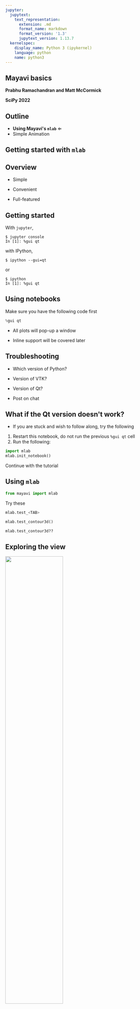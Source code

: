 ```yaml
---
jupyter:
  jupytext:
    text_representation:
      extension: .md
      format_name: markdown
      format_version: '1.3'
      jupytext_version: 1.13.7
  kernelspec:
    display_name: Python 3 (ipykernel)
    language: python
    name: python3
---
```


<!-- #region slideshow={"slide_type": "slide"} -->
## Mayavi basics

**Prabhu Ramachandran and Matt McCormick**

**SciPy 2022**

<!-- #endregion -->

<!-- #region slideshow={"slide_type": "slide"} -->
## Outline

- **Using Mayavi's `mlab`** $\Longleftarrow$
- Simple Animation

<!-- #endregion -->


<!-- #region slideshow={"slide_type": "slide"} -->
## Getting started with `mlab`

<!-- #endregion -->

<!-- #region slideshow={"slide_type": "slide"} -->
## Overview

* Simple

* Convenient

* Full-featured

<!-- #endregion -->

<!-- #region slideshow={"slide_type": "slide"} -->
## Getting started

With `jupyter`,

```
$ jupyter console
In [1]: %gui qt
```

with IPython,

```
$ ipython --gui=qt
```

or

```
$ ipython
In [1]: %gui qt
```

<!-- #endregion -->

<!-- #region slideshow={"slide_type": "slide"} -->
## Using notebooks

Make sure you have the following code first

<!-- #endregion -->

```python
%gui qt
```

* All plots will pop-up a window

* Inline support will be covered later


<!-- #region slideshow={"slide_type": "slide"} -->
## Troubleshooting

* Which version of Python?

* Version of VTK?

* Version of Qt?

* Post on chat

<!-- #endregion -->

<!-- #region slideshow={"slide_type": "slide"} -->
## What if the Qt version doesn't work?

- If you are stuck and wish to follow along, try the following

1. Restart this notebook, do not run the previous `%gui qt` cell
2. Run the following:

<!-- #endregion -->

```python
import mlab
mlab.init_notebook()
```
Continue with the tutorial


<!-- #region slideshow={"slide_type": "slide"} -->
## Using `mlab`

<!-- #endregion -->

```python
from mayavi import mlab
```


Try these


```python
mlab.test_<TAB>
```

```python slideshow={"slide_type": "fragment"}
mlab.test_contour3d()
```

```python
mlab.test_contour3d??
```

<!-- #region slideshow={"slide_type": "slide"} -->
## Exploring the view

<img src="MEDIA/m2/contour3d.png" height="60%" />

* Mouse
* Keyboard
* Toolbar
* Mayavi icon ![Mayavi icon](MEDIA/m2/m2_icon.png)

<!-- #endregion -->

<!-- #region slideshow={"slide_type": "slide"} -->
## Using `mlab`: the basics

<!-- #endregion -->

<!-- #region slideshow={"slide_type": "slide"} -->
## `mlab` plotting functions: 0D data
<img src="MEDIA/m2/mlab/points3d_ex.png" height="40%" />

<!-- #endregion -->

```python
import numpy as np
from numpy import *
```

```python
t = linspace(0, 2*pi, 50)
u = cos(t)*pi
x, y, z = sin(u), cos(u), sin(t)
```

```python
mlab.points3d(x, y, z)
```

<!-- #region slideshow={"slide_type": "slide"} -->
## Changing how things look

### Clearing the view

<!-- #endregion -->

```python
mlab.clf()
```

### IPython is your friend!


```python
mlab.points3d?
```

<!-- #region slideshow={"slide_type": "fragment"} -->

* Extra argument: Scalars
* Keyword arguments
* UI

<!-- #endregion -->

```python slideshow={"slide_type": "fragment"}
mlab.points3d(x, y, z, t, scale_mode='none')
```

<!-- #region slideshow={"slide_type": "slide"} -->
### 1D data

<img src="MEDIA/m2/mlab/plot3d_ex.png" height="80%"/>

<!-- #endregion -->

```python
mlab.clf()
mlab.plot3d(x, y, z, t)
```

Plots lines between the points



<!-- #region slideshow={"slide_type": "slide"} -->
## 2D data: `mlab.surf`
<img src="MEDIA/m2/mlab/surf_ex.png" height="30%" />

<!-- #endregion -->

```python
x, y = mgrid[-3:3:100j,-3:3:100j]
z = sin(x*x + y*y)
```

```python
mlab.clf()
mlab.surf(x, y, z)
```

Assumes the points are rectilinear


<!-- #region slideshow={"slide_type": "slide"} -->
## 2D data: `mlab.contour_surf`

<img src="MEDIA/m2/mlab/contour_surf_ex.png" height="50%"/>

<!-- #endregion -->

```python
x, y = mgrid[-3:3:100j,-3:3:100j]
z = sin(x*x + y*y)
```

```python
mlab.clf()
mlab.contour_surf(x, y, z)
```

Assumes the points are rectilinear


<!-- #region slideshow={"slide_type": "slide"} -->
## 2D data: `mlab.mesh`

<!-- #endregion -->

```python
mlab.clf()
mlab.mesh(x, y, z)
```


**Points need not be regular**


```python slideshow={"slide_type": "fragment"}
x, y = mgrid[-3:3:100j,-3:3:100j]
z = (x*x + y*y)*0.1
mlab.clf()
mlab.mesh(sin(x), cos(y), z)
```

<!-- #region slideshow={"slide_type": "fragment"} -->
Go ahead and experiment with other functions!

<!-- #endregion -->

```python
mlab.clf()
mlab.mesh(sin(x), cos(y), sin(x*y))
```

<!-- #region slideshow={"slide_type": "slide"} -->
## Exercise

Plot the surface of a unit sphere using `mlab.mesh` with a wireframe.

<!-- #endregion -->

<!-- #region slideshow={"slide_type": "fragment"} -->
Hint: recall spherical polar to Cartesians,

$x = r \sin(\theta) \cos(\phi)$

$y = r \sin(\theta) \sin(\phi)$

$z = r \cos(\theta)$

<!-- #endregion -->

<!-- #region slideshow={"slide_type": "slide"} -->
## Solution

<!-- #endregion -->

```python
# Solution code
```

```python
%load -r 5-10 solutions/01_sphere.py
```

<!-- #region slideshow={"slide_type": "slide"} -->
## 2D data: `mlab.triangular_mesh`

<img src="MEDIA/m2/mlab/triangular_mesh_ex.png"/>

<!-- #endregion -->

```python
x, y, z = [[0., 1., 1], [0., 0, 1], [0., 0, 0]]
t = [[0, 1, 2]]
```

```python
points = np.array([[0., 0, 0], [1, 0, 0], [1, 1, 0]])
x, y, z = points.T
```

```python
mlab.clf()
mlab.triangular_mesh(x, y, z, t)
```

Explicitly specify the triangles


<!-- #region slideshow={"slide_type": "slide"} -->
## Exercise (Optional)

Create a simple pyramid composed of triangles and plot it.

<!-- #endregion -->

<!-- #region slideshow={"slide_type": "slide"} -->
## Solution

<!-- #endregion -->

```python
# Solution...
```

```python
%load solutions/02_pyramid.py
```

<!-- #region slideshow={"slide_type": "slide"} -->
## 2D data: `mlab.imshow`

<!-- #endregion -->

```python
s = np.random.random((2<<12, 2<<12))
s.shape
```

```python
mlab.clf()
mlab.imshow(s)
```

Do not try this with `matplotlib`!


<!-- #region slideshow={"slide_type": "slide"} -->
## 3D data

<img src="MEDIA/m2/mlab/contour3d.png" width="35%" height="50%" />

<!-- #endregion -->

```python
x, y, z = mgrid[-5:5:64j, -5:5:64j, -5:5:64j]
mlab.clf()
mlab.contour3d(x*x*0.5 + y*y + z*z*2)
```

<!-- #region slideshow={"slide_type": "slide"} -->
## 3D data: `volume_slice`

<img src="MEDIA/m2/mlab/volume_slice.png" width="35%" height="50%" />

<!-- #endregion -->

```python
x, y, z = np.mgrid[-5:5:64j, -5:5:64j, -5:5:64j]
mlab.clf()
mlab.volume_slice(x, y, z, x*x*0.5 + y*y + z*z*2)
```

<!-- #region slideshow={"slide_type": "slide"} -->
## 3D vector data: `mlab.quiver3d`

<img src="MEDIA/m2/mlab/quiver3d_ex.png" width="35%" height="50%"/>

<!-- #endregion -->

```python
mlab.clf()
mlab.test_quiver3d()
```

```python
#o = mlab.quiver3d(x, y, z, u, v, w)
o = mlab.quiver3d(1, 1, 1, 0, 5, 5)
```

<!-- #region slideshow={"slide_type": "slide"} -->
## 3D vector data: `mlab.flow`

<!-- #endregion -->

```python
x, y, z = mgrid[-2:3:10j, -2:3:10j, -2:3:10j]
r = sqrt(x**2 + y**2 + z**4)
u = y*sin(r)/(r+0.001)
v = -x*sin(r)/(r+0.001)
w = ones_like(z)*0.1
mlab.clf()
obj = mlab.flow(x, y, z, u, v, w,
                seedtype='plane')
```

<!-- #region slideshow={"slide_type": "slide"} -->
## Exercise: Lorenz equation

\begin{align}
\frac{d x}{dt} &= s (y-x) \\
\frac{d y}{d t} &= rx -y -xz \\
\frac{d z}{d t} &= xy - bz \\
\end{align}

Let $ s=10,r=28, b=8./3$.

<!-- #endregion -->

```python
x, y, z = mgrid[-50:50:20j, -50:50:20j, -10:60:20j]
```

<!-- #region slideshow={"slide_type": "slide"} -->
## Exercise

* Hint: use `mlab.quiver3d`
* Explore arguments to make the visualization better


<!-- #region slideshow={"slide_type": "slide"} -->
## Solution

<!-- #endregion -->

```python
def lorenz(x, y, z, s=10.,r=28., b=8./3):
    u = s*(y-x)
    v = r*x -y - x*z
    w = x*y - b*z
    return u, v, w
```

```python
x, y, z = mgrid[-50:50:20j,-50:50:20j, -10:60:20j]
# Solution here ....
```

```python
%load solutions/02_lorenz.py
```

<!-- #region slideshow={"slide_type": "slide"} -->
## Another exercise

* Try the same with `mlab.flow`
* Use the UI to configure things

<!-- #endregion -->

<!-- #region slideshow={"slide_type": "slide"} -->
## Solution

<!-- #endregion -->

```python
mlab.clf()
mlab.flow(x, y, z, u, v, w)
```


<!-- #region slideshow={"slide_type": "slide"} -->
## Tips

* Basic visualization: not very useful

* Tweak parameters: `mask_points, scale_factor`
* Explore parameters on UI

* `mlab.flow`  is a lot better!

**Good visualization involves work**

<!-- #endregion -->

<!-- #region slideshow={"slide_type": "slide"} -->
## Other utility functions

* `gcf` : get current figure

<!-- #endregion -->

<!-- #region slideshow={"slide_type": "fragment"} -->

* `savefig`, `figure`

<!-- #endregion -->

<!-- #region slideshow={"slide_type": "fragment"} -->

* `axes`, `outline`

<!-- #endregion -->

<!-- #region slideshow={"slide_type": "fragment"} -->

* `title`, `xlabel, ylabel, zlabel`

<!-- #endregion -->

<!-- #region slideshow={"slide_type": "fragment"} -->

* `colorbar, scalarbar, vectorbar`

<!-- #endregion -->

<!-- #region slideshow={"slide_type": "fragment"} -->

* `show` : Standalone mlab scripts

<!-- #endregion -->

<!-- #region slideshow={"slide_type": "fragment"} -->

* `orientation_axes`, `text3d`

<!-- #endregion -->

<!-- #region slideshow={"slide_type": "slide"} -->
## More utility functions

* `show_pipeline`
* `view, roll, yaw, move`
* Others, see UG

<!-- #endregion -->

<!-- #region slideshow={"slide_type": "slide"} -->
## Setting the view

<!-- #endregion -->

```python
print(mlab.view())
mlab.view(azimuth=60, elevation=90, distance=100, focalpoint=None)
```

<!-- #region slideshow={"slide_type": "slide"} -->
## Outline

- Using Mayavi's `mlab`
- **Simple Animation** $\Longleftarrow$

<!-- #endregion -->


<!-- #region slideshow={"slide_type": "slide"} -->
## Animation

* Specific to `mlab`
* `points3d, plot3d, surf, mesh`, `quiver3d, contour3d` etc.
* Returned object has `mlab_source` attribute
* Setting attributes updates the plot

<!-- #endregion -->

<!-- #region slideshow={"slide_type": "slide"} -->
## Animating data

<!-- #endregion -->

```python
mlab.clf()
x, y = np.mgrid[0:3:1,0:3:1]
s = mlab.surf(x, y, x*0.1)
for i in range(10):
    s.mlab_source.scalars = x*0.1*(i+1)
```

<!-- #region slideshow={"slide_type": "slide"} -->
## But did it really animate??

<!-- #endregion -->


```python slideshow={"slide_type": "slide"}
mlab.clf()
x, y = np.mgrid[0:3:1,0:3:1]
s = mlab.surf(x, y, x*0.1)
for i in range(10):
    s.mlab_source.scalars = x*0.1*(i+1)
    mlab.process_ui_events() # <---
```

<!-- #region slideshow={"slide_type": "slide"} -->
## Animation: `mlab_source.set`
Use `mlab_source.set` to change multiple values

<!-- #endregion -->

```python
import time
for i in range(10):
    s.mlab_source.set(
        scalars=x*0.1*(i+1), y=y+i*0.5
    )
    mlab.process_ui_events()
    time.sleep(0.1)
```

<!-- #region slideshow={"slide_type": "slide"} -->
## Animation: `mlab_source.reset`

Use reset if shape changes

<!-- #endregion -->

```python
mlab.clf()
x, y = np.mgrid[0:3:1,0:3:1]
s = mlab.surf(x, y, x*0.1, representation='wireframe')

fig = mlab.gcf()
```

```python
for i in range(5):
  sl = slice(0, 3, 1.0/(i+2))
  x, y = np.mgrid[sl, sl]
  sc = x*x*0.05*(i+1)
  s.mlab_source.reset(x=x, y=y, scalars=sc)
  fig.scene.reset_zoom()
```

<!-- #region slideshow={"slide_type": "slide"} -->
## `set` vs `reset`

* `mlab_source.set`: multiple attributes

* If you change the shape of the arrays use the
  `reset` method

* See `mlab.test_*_anim`  functions for more examples!

* Use `mlab.savefig` : to dump files

* `savefig`  supports a variety of output

<!-- #endregion -->


<!-- #region slideshow={"slide_type": "slide"} -->
## Finding the traits you can change

<!-- #endregion -->

```python
s.mlab_source.print_traits()
```

<!-- #region slideshow={"slide_type": "slide"} -->
## Animate decorator

* `mlab.animate`
* Useful when interactivity is desired

<!-- #endregion -->

```python
@mlab.animate
def anim():
    x, y = np.mgrid[0:3:1,0:3:1]
    s = mlab.surf(x, y, x*0.1)
    for i in range(25):
        s.mlab_source.set(
            scalars = x*0.1*(i+1))
        yield
```

```python
a = anim()
```

<!-- #region slideshow={"slide_type": "slide"} -->
## Notes

* Only works with a generator

* Note that the UI is fully interactive

* Can adjust the delay

Can also do,

<!-- #endregion -->

```python
@mlab.animate(delay=100, ui=False)
def anim():
    x, y = np.mgrid[0:3:1,0:3:1]
    s = mlab.surf(x, y, x*0.1)
    for i in range(25):
        s.mlab_source.set(
            scalars = x*0.1*(i+1))
        yield
```

<!-- #region slideshow={"slide_type": "slide"} -->
## Exercise (Optional)

Create a stack of images animating the example below such that it looks
like the wave is moving.

<!-- #endregion -->

```python
x, y = np.mgrid[-3:3:100j,-3:3:100j]
z = np.sin(x*x + y*y)
s = mlab.surf(x, y, z)
```

<!-- #region slideshow={"slide_type": "slide"} -->
## Solution

<!-- #endregion -->

```python
# Your solution here!
```

```python
%load solutions/03_wave_anim.py
```

<!-- #region slideshow={"slide_type": "slide"} -->
## Automatic movie recording

* Click on "record" on the scene movie tab

* Or try the following

<!-- #endregion -->

```python
f = mlab.figure()
f.scene.movie_maker.record = True
mlab.test_mesh_sphere_anim()
```

```python

```
